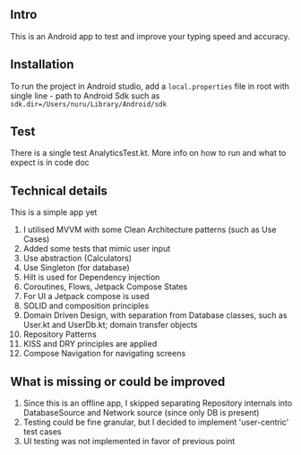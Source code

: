 ## Intro
This is an Android app to test and improve your typing speed and accuracy.

## Installation
To run the project in Android studio, add a `local.properties` file in root with single line - path to Android Sdk such as `sdk.dir=/Users/nuru/Library/Android/sdk`

## Test
There is a single test AnalyticsTest.kt. More info on how to run and what to expect is in code doc

## Technical details
This is a simple app yet 
1. I utilised MVVM with some Clean Architecture patterns (such as Use Cases)
2. Added some tests that mimic user input
3. Use abstraction (Calculators)
4. Use Singleton (for database)
5. Hilt is used for Dependency injection
6. Coroutines, Flows, Jetpack Compose States
7. For UI a Jetpack compose is used
8. SOLID and composition principles
9. Domain Driven Design, with separation from Database classes, such as User.kt and UserDb.kt; domain transfer objects
10. Repository Patterns
11. KISS and DRY principles are applied
12. Compose Navigation for navigating screens

## What is missing or could be improved
1. Since this is an offline app, I skipped separating Repository internals into DatabaseSource and Network source (since only DB is present)
2. Testing could be fine granular, but I decided to implement 'user-centric' test cases
3. UI testing was not implemented in favor of previous point